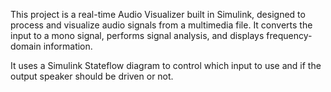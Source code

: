 This project is a real-time Audio Visualizer built in Simulink, designed to process and visualize audio signals from a multimedia file. It converts the input to a mono signal, performs signal analysis, and displays frequency-domain information.

It uses a Simulink Stateflow diagram to control which input to use and if the output speaker should be driven or not.
